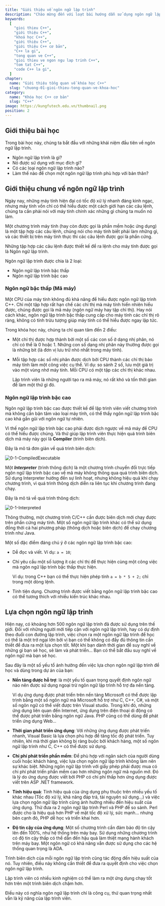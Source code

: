 ```yaml
---
title: "Giới thiệu về ngôn ngữ lập trình"
description: "Chào mừng đến với loạt bài hướng dẫn sử dụng ngôn ngữ lập trình C++! Loạt bài hướng dẫn này được thiết kế cho những người chưa hoặc biết một ít lập trình."
keywords:
  [
    "gioi thieu C++",
    "giới thiệu C++",
    "khoá học C++",
    "giới thiệu C++",
    "giới thiệu C++ cơ bản",
    "C++ la gi",
    "tong quan ve C++",
    "gioi thieu ve ngon ngu lap trinh C++",
    "tom tat C++",
    "code C++ la gi",
  ]
chapter:
  name: "Giới thiệu tổng quan về khóa học C++"
  slug: "chuong-01-gioi-thieu-tong-quan-ve-khoa-hoc"
category:
  name: "Khóa học C++ cơ bản"
  slug: "C++"
image: https://kungfutech.edu.vn/thumbnail.png
position: 2
---
```


## Giới thiệu bài học

Trong bài học này, chúng ta bắt đầu với những khái niệm đầu tiên
về ngôn ngữ lập trình.

  - Ngôn ngữ lập trình là gì?
  - Nó được sử dụng với mục đích gì?
  - Có các loại ngôn ngữ lập trình nào?
  - Làm thế nào để chọn một ngôn ngữ lập trình phù hợp với bản thân?

## Giới thiệu chung về ngôn ngữ lập trình

Ngày nay, những máy tính hiện đại có tốc độ xử lý nhanh đáng kinh ngạc,
nhưng máy tính vốn chỉ có thể hiểu được một cách giới hạn các câu lệnh,
chúng ta cần phải nói với máy tính chính xác những gì chúng ta muốn nó làm.

Một chương trình máy tính (hay còn được gọi là phần mềm hoặc ứng dụng)
là một tập hợp các câu lệnh, chúng nói cho máy tính biết phải làm những gì,
và các thiết bị trên máy tính thực thi các câu lệnh được gọi là phần cứng.

Những tập hợp các câu lệnh được thiết kế để ra lệnh cho máy tính
được gọi là Ngôn ngữ lập trình.

Ngôn ngữ lập trình được chia là 2 loại:

  - Ngôn ngữ lập trình bậc thấp
  - Ngôn ngữ lập trình bậc cao

### Ngôn ngữ bậc thấp (Mã máy)

Một CPU của máy tính không đủ khả năng để hiểu được ngôn ngữ lập trình C++.
Chỉ một tập hợp rất hạn chế các chỉ thị mà máy tính hiển nhiên hiểu được,
chúng được gọi là mã máy (ngôn ngữ máy hay tập chỉ thị).
Hay nói cách khác, ngôn ngữ lập trình bậc thấp cung cấp cho máy tính
các chỉ thị rõ ràng, không có tính trừu tượng giúp máy tính
có thể hiểu được ngay lập tức.

Trong khóa học này, chúng ta chỉ quan tâm đến 2 điều:

  - Một chỉ thị được hợp thành bởi một số các con số ở dạng nhị phân,
    nó chỉ có thể là 0 hoặc 1. Những con số dạng nhị phân này thường được gọi là
    những bit (là đơn vị lưu trữ nhỏ nhất trong máy tính).

  - Mỗi tập hợp các số nhị phân được dịch bởi CPU thành các chỉ thị bảo
    máy tính làm một công việc cụ thể. Ví dụ: so sánh 2 số, lưu một giá trị
    vào một vùng nhớ máy tính. Mỗi CPU có một tập các chỉ thị khác nhau.

    Lập trình viên là những người tạo ra mã máy, nó rất khó và tốn thời gian
    để làm một thứ gì đó.

### Ngôn ngữ lập trình bậc cao

Ngôn ngữ lập trình bậc cao được thiết kế để lập trình viên viết chương trình
mà không cần bận tâm vào loại máy tính, có thể thấy ngôn ngữ lập trình bậc cao
khá gần gũi với ngôn ngữ tự nhiên.

Vì thế ngôn ngữ lập trình bậc cao phải được dịch ngược về mã máy
để CPU có thể hiểu được chúng.
Và thứ giúp lập trình viên thực hiện quá trình biên dịch mã máy này gọi là
**Compiler** (trình biên dịch).

Đây là mô tả đơn giản về quá trình biên dịch:

![0-1-CompiledExecutable](https://github.com/daynhauhoc/cppcoban/assets/88678933/68c987ea-82f0-4e0c-a045-ba5136bef70b)

Một ***Interpreter*** (trình thông dịch) là một chương trình chuyển đổi
trực tiếp ngôn ngữ lập trình bậc cao về mã máy không thông qua
quá trình biên dịch. Sử dụng Interpreter hướng đến sự linh hoạt,
nhưng không hiệu quả khi chạy chương trình, vì quá trình thông dịch diễn ra
liên tục khi chương trình đang chạy.

Đây là mô tả về quá trình thông dịch:

![0-1-Interpreted](https://github.com/daynhauhoc/cppcoban/assets/88678933/78d67e1c-c15c-43dd-b5b6-1d8b3548155e)

Thông thường, một chương trình C/C++ cần được biên dịch mới chạy được
trên phần cứng máy tính. Một số ngôn ngữ lập trình khác có thể sử dụng
đồng thời cả hai phương pháp (thông dịch hoặc biên dịch) để chạy
chương trình như Java.

Một số đặc điểm đáng chú ý ở các ngôn ngữ lập trình bậc cao:

  - Dễ đọc và viết.
    Ví dụ: `a = 10`;

  - Chỉ yêu cầu một số lượng ít các chỉ thị để thực hiện cùng một
    công việc mà ngôn ngữ lập trình bậc thấp thực hiện.

    Ví dụ: trong C++ bạn có thể thực hiện phép tính `a = b * 5 + 2;`
    chỉ trong một dòng lệnh.

  - Tính tiện dụng.
    Chương trình được viết bằng ngôn ngữ lập trình bậc cao có thể tương thích
    với nhiều kiến trúc khác nhau.

## Lựa chọn ngôn ngữ lập trình

Hiện nay, có khoảng hơn 500 ngôn ngữ lập trình đã được sử dụng trên thế giới.
Đối với những người mới tiếp cận với ngôn ngữ lập trình, hay có dự định
theo đuổi con đường lập trình, việc chọn ra một ngôn ngữ lập trình để học
có thể là một trở ngại lớn bởi vì bạn có thể không có đầy đủ thông tin
cần thiết để đưa ra một lựa chọn tốt. Một khi bạn dành thời gian để suy nghĩ
 về những gì bạn sẽ học, sẽ làm và phát triển...
 Bạn có thể bắt đầu suy nghĩ về ngôn ngữ mà bạn sẽ học.

Sau đây là một số yếu tổ ảnh hưởng đến việc lựa chọn ngôn ngữ lập trình
để học và dùng trong dự án của bạn:

  - **Nền tảng được hỗ trợ**: là một yếu tố quan trọng quyết định ngôn ngữ nào
    nên được sử dụng ngoại trừ ngôn ngữ lập trình hỗ trợ đa nền tảng.

    Ví dụ ứng dụng được phát triển trên nền tảng Microsoft có thể
    được lập trình bằng một số ngôn ngữ mà Microsoft hỗ trợ như C, C++, C#,
    và một số ngôn ngữ có thể viết được trên Visual studio.
    Trong khi đó, những ứng dụng liên quan đến Internet,
    ứng dụng trên điện thoại di động có thể được phát triển bằng ngôn ngữ Java.
    PHP cũng có thể dùng để phát triển ứng dụng Web...

  - **Thời gian phát triển ứng dụng**:
    Với những ứng dụng được phát triển nhanh, Visual Basic là lựa chọn phù hợp
   để tăng tốc độ phát triển. Tuy nhiên, khi mà thời gian không bị ràng
   buộc bởi khách hàng, một số ngôn ngữ lập trình như
   C, C++ có thể được sử dụng.

  - **Chi phí phát triển phần mềm**: Để phù hợp với ngân sách của
  người dùng cuối hoặc khách hàng, việc lựa chọn ngôn ngữ lập trình
  không làm nên sự khác biệt. Những ngôn ngữ lập trình với giấy phép
  phải được mua có chi phí phát triển phần mềm cao hơn
  những ngôn ngữ mã nguồn mở.
  Đó là lý do ứng dụng được viết bởi PHP có chi phí thấp hơn
  ứng dụng được viết trên ASP .NET framework.

  - **Tính hiệu quả**: Tính hiệu quả của ứng dụng phụ thuộc trên nhiều yếu tố
  khác nhau (Tốc độ xử lý, khả năng đáp trả, tài nguyên sử dụng...)
  và việc lựa chọn ngôn ngữ lập trình cũng ảnh hưởng nhiều đến hiệu suất
  của ứng dụng. Thử đưa ra 2 ngôn ngữ lập  trình Perl và PHP để so sánh.
  Perl được cho là hiệu quả hơn PHP về mặt tốc độ xử lý, sức mạnh...
  nhưng bên cạnh đó, PHP dễ học và triển khai hơn.

  - **Độ tin cậy của ứng dụng**: Một số chương trình cần đảm bảo độ tin cậy
   lên đến 100%, như hệ thống trên máy bay. Sử dụng những chương trình
   có độ tin cậy thấp có thể dẫn đến hậu quả làm thiệt mạng
   hành khách trên máy bay. Một ngôn ngữ có khả năng vẫn được sử dụng cho các
   hệ thống quan trọng là ADA.

Trình biên dịch của mỗi ngôn ngữ lập trình cũng tác động đến hiệu suất của nó.
Tuy nhiên, điều này không cần thiết để đưa ra quyết định cho việc
chọn ngôn ngữ lập trình.

Lập trình viên có nhiều kinh nghiệm có thể làm ra một ứng dụng chạy tốt hơn
trên một trình biên dịch chậm hơn.

Điều này có nghĩa ngôn ngữ lập trình chỉ là công cụ,
thứ quan trọng nhất vẫn là kỹ năng của lập trình viên.